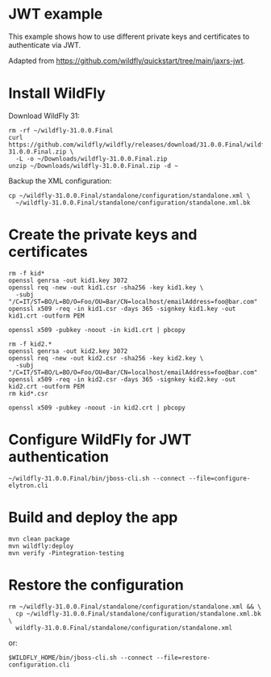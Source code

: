 JWT example
===

This example shows how to use different private keys and certificates to
authenticate via JWT.

Adapted from <https://github.com/wildfly/quickstart/tree/main/jaxrs-jwt>.

# Install WildFly

Download WildFly 31:

```shell
rm -rf ~/wildfly-31.0.0.Final
curl https://github.com/wildfly/wildfly/releases/download/31.0.0.Final/wildfly-31.0.0.Final.zip \
  -L -o ~/Downloads/wildfly-31.0.0.Final.zip
unzip ~/Downloads/wildfly-31.0.0.Final.zip -d ~
```

Backup the XML configuration:

```shell
cp ~/wildfly-31.0.0.Final/standalone/configuration/standalone.xml \
  ~/wildfly-31.0.0.Final/standalone/configuration/standalone.xml.bk
```

# Create the private keys and certificates

```shell
rm -f kid*
openssl genrsa -out kid1.key 3072
openssl req -new -out kid1.csr -sha256 -key kid1.key \
  -subj "/C=IT/ST=BO/L=BO/O=Foo/OU=Bar/CN=localhost/emailAddress=foo@bar.com"
openssl x509 -req -in kid1.csr -days 365 -signkey kid1.key -out kid1.crt -outform PEM

openssl x509 -pubkey -noout -in kid1.crt | pbcopy

rm -f kid2.*
openssl genrsa -out kid2.key 3072
openssl req -new -out kid2.csr -sha256 -key kid2.key \
  -subj "/C=IT/ST=BO/L=BO/O=Foo/OU=Bar/CN=localhost/emailAddress=foo@bar.com"
openssl x509 -req -in kid2.csr -days 365 -signkey kid2.key -out kid2.crt -outform PEM
rm kid*.csr

openssl x509 -pubkey -noout -in kid2.crt | pbcopy
```

# Configure WildFly for JWT authentication

```shell
~/wildfly-31.0.0.Final/bin/jboss-cli.sh --connect --file=configure-elytron.cli
```

# Build and deploy the app

```shell
mvn clean package
mvn wildfly:deploy
mvn verify -Pintegration-testing
```

# Restore the configuration

```shell
rm ~/wildfly-31.0.0.Final/standalone/configuration/standalone.xml && \
  cp ~/wildfly-31.0.0.Final/standalone/configuration/standalone.xml.bk \
  wildfly-31.0.0.Final/standalone/configuration/standalone.xml
```

or:

```shell
$WILDFLY_HOME/bin/jboss-cli.sh --connect --file=restore-configuration.cli
```
